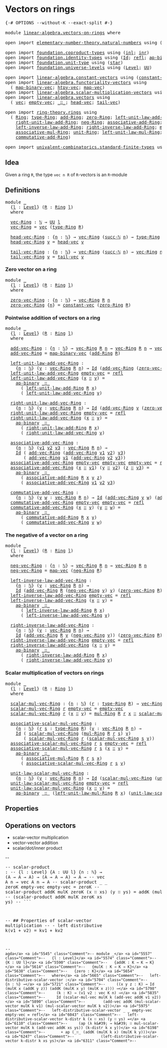 # Vectors on rings

<pre class="Agda"><a id="29" class="Symbol">{-#</a> <a id="33" class="Keyword">OPTIONS</a> <a id="41" class="Pragma">--without-K</a> <a id="53" class="Pragma">--exact-split</a> <a id="67" class="Symbol">#-}</a>

<a id="72" class="Keyword">module</a> <a id="79" href="linear-algebra.vectors-on-rings.html" class="Module">linear-algebra.vectors-on-rings</a> <a id="111" class="Keyword">where</a>

<a id="118" class="Keyword">open</a> <a id="123" class="Keyword">import</a> <a id="130" href="elementary-number-theory.natural-numbers.html" class="Module">elementary-number-theory.natural-numbers</a> <a id="171" class="Keyword">using</a> <a id="177" class="Symbol">(</a><a id="178" href="elementary-number-theory.natural-numbers.html#1444" class="Datatype">ℕ</a><a id="179" class="Symbol">;</a> <a id="181" href="elementary-number-theory.natural-numbers.html#1465" class="InductiveConstructor">zero-ℕ</a><a id="187" class="Symbol">;</a> <a id="189" href="elementary-number-theory.natural-numbers.html#1478" class="InductiveConstructor">succ-ℕ</a><a id="195" class="Symbol">)</a>

<a id="198" class="Keyword">open</a> <a id="203" class="Keyword">import</a> <a id="210" href="foundation.coproduct-types.html" class="Module">foundation.coproduct-types</a> <a id="237" class="Keyword">using</a> <a id="243" class="Symbol">(</a><a id="244" href="foundation.coproduct-types.html#1239" class="InductiveConstructor">inl</a><a id="247" class="Symbol">;</a> <a id="249" href="foundation.coproduct-types.html#1262" class="InductiveConstructor">inr</a><a id="252" class="Symbol">)</a>
<a id="254" class="Keyword">open</a> <a id="259" class="Keyword">import</a> <a id="266" href="foundation.identity-types.html" class="Module">foundation.identity-types</a> <a id="292" class="Keyword">using</a> <a id="298" class="Symbol">(</a><a id="299" href="foundation-core.identity-types.html#641" class="Datatype">Id</a><a id="301" class="Symbol">;</a> <a id="303" href="foundation-core.identity-types.html#694" class="InductiveConstructor">refl</a><a id="307" class="Symbol">;</a> <a id="309" href="foundation-core.identity-types.html#6352" class="Function">ap-binary</a><a id="318" class="Symbol">)</a>
<a id="320" class="Keyword">open</a> <a id="325" class="Keyword">import</a> <a id="332" href="foundation.unit-type.html" class="Module">foundation.unit-type</a> <a id="353" class="Keyword">using</a> <a id="359" class="Symbol">(</a><a id="360" href="foundation.unit-type.html#999" class="InductiveConstructor">star</a><a id="364" class="Symbol">)</a>
<a id="366" class="Keyword">open</a> <a id="371" class="Keyword">import</a> <a id="378" href="foundation.universe-levels.html" class="Module">foundation.universe-levels</a> <a id="405" class="Keyword">using</a> <a id="411" class="Symbol">(</a><a id="412" href="Agda.Primitive.html#597" class="Postulate">Level</a><a id="417" class="Symbol">;</a> <a id="419" href="foundation-core.universe-levels.html#222" class="Primitive">UU</a><a id="421" class="Symbol">)</a>

<a id="424" class="Keyword">open</a> <a id="429" class="Keyword">import</a> <a id="436" href="linear-algebra.constant-vectors.html" class="Module">linear-algebra.constant-vectors</a> <a id="468" class="Keyword">using</a> <a id="474" class="Symbol">(</a><a id="475" href="linear-algebra.constant-vectors.html#463" class="Function">constant-vec</a><a id="487" class="Symbol">)</a>
<a id="489" class="Keyword">open</a> <a id="494" class="Keyword">import</a> <a id="501" href="linear-algebra.functoriality-vectors.html" class="Module">linear-algebra.functoriality-vectors</a> <a id="538" class="Keyword">using</a>
  <a id="546" class="Symbol">(</a> <a id="548" href="linear-algebra.functoriality-vectors.html#992" class="Function">map-binary-vec</a><a id="562" class="Symbol">;</a> <a id="564" href="linear-algebra.functoriality-vectors.html#735" class="Function">htpy-vec</a><a id="572" class="Symbol">;</a> <a id="574" href="linear-algebra.functoriality-vectors.html#572" class="Function">map-vec</a><a id="581" class="Symbol">)</a>
<a id="583" class="Keyword">open</a> <a id="588" class="Keyword">import</a> <a id="595" href="linear-algebra.scalar-multiplication-vectors.html" class="Module">linear-algebra.scalar-multiplication-vectors</a> <a id="640" class="Keyword">using</a> <a id="646" class="Symbol">(</a><a id="647" href="linear-algebra.scalar-multiplication-vectors.html#527" class="Function">scalar-mul-vec</a><a id="661" class="Symbol">)</a>
<a id="663" class="Keyword">open</a> <a id="668" class="Keyword">import</a> <a id="675" href="linear-algebra.vectors.html" class="Module">linear-algebra.vectors</a> <a id="698" class="Keyword">using</a>
  <a id="706" class="Symbol">(</a> <a id="708" href="linear-algebra.vectors.html#472" class="Datatype">vec</a><a id="711" class="Symbol">;</a> <a id="713" href="linear-algebra.vectors.html#518" class="InductiveConstructor">empty-vec</a><a id="722" class="Symbol">;</a> <a id="724" href="linear-algebra.vectors.html#545" class="InductiveConstructor Operator">_∷_</a><a id="727" class="Symbol">;</a> <a id="729" href="linear-algebra.vectors.html#591" class="Function">head-vec</a><a id="737" class="Symbol">;</a> <a id="739" href="linear-algebra.vectors.html#678" class="Function">tail-vec</a><a id="747" class="Symbol">)</a>

<a id="750" class="Keyword">open</a> <a id="755" class="Keyword">import</a> <a id="762" href="ring-theory.rings.html" class="Module">ring-theory.rings</a> <a id="780" class="Keyword">using</a>
  <a id="788" class="Symbol">(</a> <a id="790" href="ring-theory.rings.html#1734" class="Function">Ring</a><a id="794" class="Symbol">;</a> <a id="796" href="ring-theory.rings.html#2030" class="Function">type-Ring</a><a id="805" class="Symbol">;</a> <a id="807" href="ring-theory.rings.html#2387" class="Function">add-Ring</a><a id="815" class="Symbol">;</a> <a id="817" href="ring-theory.rings.html#3110" class="Function">zero-Ring</a><a id="826" class="Symbol">;</a> <a id="828" href="ring-theory.rings.html#3198" class="Function">left-unit-law-add-Ring</a><a id="850" class="Symbol">;</a>
    <a id="856" href="ring-theory.rings.html#3367" class="Function">right-unit-law-add-Ring</a><a id="879" class="Symbol">;</a> <a id="881" href="ring-theory.rings.html#3700" class="Function">neg-Ring</a><a id="889" class="Symbol">;</a> <a id="891" href="ring-theory.rings.html#2500" class="Function">associative-add-Ring</a><a id="911" class="Symbol">;</a>
    <a id="917" href="ring-theory.rings.html#3799" class="Function">left-inverse-law-add-Ring</a><a id="942" class="Symbol">;</a> <a id="944" href="ring-theory.rings.html#3990" class="Function">right-inverse-law-add-Ring</a><a id="970" class="Symbol">;</a> <a id="972" href="ring-theory.rings.html#4490" class="Function">mul-Ring</a><a id="980" class="Symbol">;</a>
    <a id="986" href="ring-theory.rings.html#4617" class="Function">associative-mul-Ring</a><a id="1006" class="Symbol">;</a> <a id="1008" href="ring-theory.rings.html#5263" class="Function">unit-Ring</a><a id="1017" class="Symbol">;</a> <a id="1019" href="ring-theory.rings.html#5374" class="Function">left-unit-law-mul-Ring</a><a id="1041" class="Symbol">;</a>
    <a id="1047" href="ring-theory.rings.html#4184" class="Function">commutative-add-Ring</a><a id="1067" class="Symbol">)</a>

<a id="1070" class="Keyword">open</a> <a id="1075" class="Keyword">import</a> <a id="1082" href="univalent-combinatorics.standard-finite-types.html" class="Module">univalent-combinatorics.standard-finite-types</a> <a id="1128" class="Keyword">using</a> <a id="1134" class="Symbol">(</a><a id="1135" href="univalent-combinatorics.standard-finite-types.html#2072" class="Function">Fin</a><a id="1138" class="Symbol">)</a>
</pre>
## Idea

Given a ring `R`, the type `vec n R` of `R`-vectors is an `R`-module

## Definitions

<pre class="Agda"><a id="1248" class="Keyword">module</a> <a id="1255" href="linear-algebra.vectors-on-rings.html#1255" class="Module">_</a>
  <a id="1259" class="Symbol">{</a><a id="1260" href="linear-algebra.vectors-on-rings.html#1260" class="Bound">l</a> <a id="1262" class="Symbol">:</a> <a id="1264" href="Agda.Primitive.html#597" class="Postulate">Level</a><a id="1269" class="Symbol">}</a> <a id="1271" class="Symbol">(</a><a id="1272" href="linear-algebra.vectors-on-rings.html#1272" class="Bound">R</a> <a id="1274" class="Symbol">:</a> <a id="1276" href="ring-theory.rings.html#1734" class="Function">Ring</a> <a id="1281" href="linear-algebra.vectors-on-rings.html#1260" class="Bound">l</a><a id="1282" class="Symbol">)</a>
  <a id="1286" class="Keyword">where</a>
  
  <a id="1297" href="linear-algebra.vectors-on-rings.html#1297" class="Function">vec-Ring</a> <a id="1306" class="Symbol">:</a> <a id="1308" href="elementary-number-theory.natural-numbers.html#1444" class="Datatype">ℕ</a> <a id="1310" class="Symbol">→</a> <a id="1312" href="foundation-core.universe-levels.html#222" class="Primitive">UU</a> <a id="1315" href="linear-algebra.vectors-on-rings.html#1260" class="Bound">l</a>
  <a id="1319" href="linear-algebra.vectors-on-rings.html#1297" class="Function">vec-Ring</a> <a id="1328" class="Symbol">=</a> <a id="1330" href="linear-algebra.vectors.html#472" class="Datatype">vec</a> <a id="1334" class="Symbol">(</a><a id="1335" href="ring-theory.rings.html#2030" class="Function">type-Ring</a> <a id="1345" href="linear-algebra.vectors-on-rings.html#1272" class="Bound">R</a><a id="1346" class="Symbol">)</a>

  <a id="1351" href="linear-algebra.vectors-on-rings.html#1351" class="Function">head-vec-Ring</a> <a id="1365" class="Symbol">:</a> <a id="1367" class="Symbol">{</a><a id="1368" href="linear-algebra.vectors-on-rings.html#1368" class="Bound">n</a> <a id="1370" class="Symbol">:</a> <a id="1372" href="elementary-number-theory.natural-numbers.html#1444" class="Datatype">ℕ</a><a id="1373" class="Symbol">}</a> <a id="1375" class="Symbol">→</a> <a id="1377" href="linear-algebra.vectors-on-rings.html#1297" class="Function">vec-Ring</a> <a id="1386" class="Symbol">(</a><a id="1387" href="elementary-number-theory.natural-numbers.html#1478" class="InductiveConstructor">succ-ℕ</a> <a id="1394" href="linear-algebra.vectors-on-rings.html#1368" class="Bound">n</a><a id="1395" class="Symbol">)</a> <a id="1397" class="Symbol">→</a> <a id="1399" href="ring-theory.rings.html#2030" class="Function">type-Ring</a> <a id="1409" href="linear-algebra.vectors-on-rings.html#1272" class="Bound">R</a>
  <a id="1413" href="linear-algebra.vectors-on-rings.html#1351" class="Function">head-vec-Ring</a> <a id="1427" href="linear-algebra.vectors-on-rings.html#1427" class="Bound">v</a> <a id="1429" class="Symbol">=</a> <a id="1431" href="linear-algebra.vectors.html#591" class="Function">head-vec</a> <a id="1440" href="linear-algebra.vectors-on-rings.html#1427" class="Bound">v</a>

  <a id="1445" href="linear-algebra.vectors-on-rings.html#1445" class="Function">tail-vec-Ring</a> <a id="1459" class="Symbol">:</a> <a id="1461" class="Symbol">{</a><a id="1462" href="linear-algebra.vectors-on-rings.html#1462" class="Bound">n</a> <a id="1464" class="Symbol">:</a> <a id="1466" href="elementary-number-theory.natural-numbers.html#1444" class="Datatype">ℕ</a><a id="1467" class="Symbol">}</a> <a id="1469" class="Symbol">→</a> <a id="1471" href="linear-algebra.vectors-on-rings.html#1297" class="Function">vec-Ring</a> <a id="1480" class="Symbol">(</a><a id="1481" href="elementary-number-theory.natural-numbers.html#1478" class="InductiveConstructor">succ-ℕ</a> <a id="1488" href="linear-algebra.vectors-on-rings.html#1462" class="Bound">n</a><a id="1489" class="Symbol">)</a> <a id="1491" class="Symbol">→</a> <a id="1493" href="linear-algebra.vectors-on-rings.html#1297" class="Function">vec-Ring</a> <a id="1502" href="linear-algebra.vectors-on-rings.html#1462" class="Bound">n</a>
  <a id="1506" href="linear-algebra.vectors-on-rings.html#1445" class="Function">tail-vec-Ring</a> <a id="1520" href="linear-algebra.vectors-on-rings.html#1520" class="Bound">v</a> <a id="1522" class="Symbol">=</a> <a id="1524" href="linear-algebra.vectors.html#678" class="Function">tail-vec</a> <a id="1533" href="linear-algebra.vectors-on-rings.html#1520" class="Bound">v</a>
</pre>
### Zero vector on a ring

<pre class="Agda"><a id="1575" class="Keyword">module</a> <a id="1582" href="linear-algebra.vectors-on-rings.html#1582" class="Module">_</a>
  <a id="1586" class="Symbol">{</a><a id="1587" href="linear-algebra.vectors-on-rings.html#1587" class="Bound">l</a> <a id="1589" class="Symbol">:</a> <a id="1591" href="Agda.Primitive.html#597" class="Postulate">Level</a><a id="1596" class="Symbol">}</a> <a id="1598" class="Symbol">(</a><a id="1599" href="linear-algebra.vectors-on-rings.html#1599" class="Bound">R</a> <a id="1601" class="Symbol">:</a> <a id="1603" href="ring-theory.rings.html#1734" class="Function">Ring</a> <a id="1608" href="linear-algebra.vectors-on-rings.html#1587" class="Bound">l</a><a id="1609" class="Symbol">)</a>
  <a id="1613" class="Keyword">where</a>

  <a id="1622" href="linear-algebra.vectors-on-rings.html#1622" class="Function">zero-vec-Ring</a> <a id="1636" class="Symbol">:</a> <a id="1638" class="Symbol">{</a><a id="1639" href="linear-algebra.vectors-on-rings.html#1639" class="Bound">n</a> <a id="1641" class="Symbol">:</a> <a id="1643" href="elementary-number-theory.natural-numbers.html#1444" class="Datatype">ℕ</a><a id="1644" class="Symbol">}</a> <a id="1646" class="Symbol">→</a> <a id="1648" href="linear-algebra.vectors-on-rings.html#1297" class="Function">vec-Ring</a> <a id="1657" href="linear-algebra.vectors-on-rings.html#1599" class="Bound">R</a> <a id="1659" href="linear-algebra.vectors-on-rings.html#1639" class="Bound">n</a>
  <a id="1663" href="linear-algebra.vectors-on-rings.html#1622" class="Function">zero-vec-Ring</a> <a id="1677" class="Symbol">{</a><a id="1678" href="linear-algebra.vectors-on-rings.html#1678" class="Bound">n</a><a id="1679" class="Symbol">}</a> <a id="1681" class="Symbol">=</a> <a id="1683" href="linear-algebra.constant-vectors.html#463" class="Function">constant-vec</a> <a id="1696" class="Symbol">(</a><a id="1697" href="ring-theory.rings.html#3110" class="Function">zero-Ring</a> <a id="1707" href="linear-algebra.vectors-on-rings.html#1599" class="Bound">R</a><a id="1708" class="Symbol">)</a>
</pre>
### Pointwise addition of vectors on a ring

<pre class="Agda"><a id="1768" class="Keyword">module</a> <a id="1775" href="linear-algebra.vectors-on-rings.html#1775" class="Module">_</a>
  <a id="1779" class="Symbol">{</a><a id="1780" href="linear-algebra.vectors-on-rings.html#1780" class="Bound">l</a> <a id="1782" class="Symbol">:</a> <a id="1784" href="Agda.Primitive.html#597" class="Postulate">Level</a><a id="1789" class="Symbol">}</a> <a id="1791" class="Symbol">(</a><a id="1792" href="linear-algebra.vectors-on-rings.html#1792" class="Bound">R</a> <a id="1794" class="Symbol">:</a> <a id="1796" href="ring-theory.rings.html#1734" class="Function">Ring</a> <a id="1801" href="linear-algebra.vectors-on-rings.html#1780" class="Bound">l</a><a id="1802" class="Symbol">)</a>
  <a id="1806" class="Keyword">where</a>

  <a id="1815" href="linear-algebra.vectors-on-rings.html#1815" class="Function">add-vec-Ring</a> <a id="1828" class="Symbol">:</a> <a id="1830" class="Symbol">{</a><a id="1831" href="linear-algebra.vectors-on-rings.html#1831" class="Bound">n</a> <a id="1833" class="Symbol">:</a> <a id="1835" href="elementary-number-theory.natural-numbers.html#1444" class="Datatype">ℕ</a><a id="1836" class="Symbol">}</a> <a id="1838" class="Symbol">→</a> <a id="1840" href="linear-algebra.vectors-on-rings.html#1297" class="Function">vec-Ring</a> <a id="1849" href="linear-algebra.vectors-on-rings.html#1792" class="Bound">R</a> <a id="1851" href="linear-algebra.vectors-on-rings.html#1831" class="Bound">n</a> <a id="1853" class="Symbol">→</a> <a id="1855" href="linear-algebra.vectors-on-rings.html#1297" class="Function">vec-Ring</a> <a id="1864" href="linear-algebra.vectors-on-rings.html#1792" class="Bound">R</a> <a id="1866" href="linear-algebra.vectors-on-rings.html#1831" class="Bound">n</a> <a id="1868" class="Symbol">→</a> <a id="1870" href="linear-algebra.vectors-on-rings.html#1297" class="Function">vec-Ring</a> <a id="1879" href="linear-algebra.vectors-on-rings.html#1792" class="Bound">R</a> <a id="1881" href="linear-algebra.vectors-on-rings.html#1831" class="Bound">n</a>
  <a id="1885" href="linear-algebra.vectors-on-rings.html#1815" class="Function">add-vec-Ring</a> <a id="1898" class="Symbol">=</a> <a id="1900" href="linear-algebra.functoriality-vectors.html#992" class="Function">map-binary-vec</a> <a id="1915" class="Symbol">(</a><a id="1916" href="ring-theory.rings.html#2387" class="Function">add-Ring</a> <a id="1925" href="linear-algebra.vectors-on-rings.html#1792" class="Bound">R</a><a id="1926" class="Symbol">)</a>

  <a id="1931" href="linear-algebra.vectors-on-rings.html#1931" class="Function">left-unit-law-add-vec-Ring</a> <a id="1958" class="Symbol">:</a>
    <a id="1964" class="Symbol">{</a><a id="1965" href="linear-algebra.vectors-on-rings.html#1965" class="Bound">n</a> <a id="1967" class="Symbol">:</a> <a id="1969" href="elementary-number-theory.natural-numbers.html#1444" class="Datatype">ℕ</a><a id="1970" class="Symbol">}</a> <a id="1972" class="Symbol">(</a><a id="1973" href="linear-algebra.vectors-on-rings.html#1973" class="Bound">v</a> <a id="1975" class="Symbol">:</a> <a id="1977" href="linear-algebra.vectors-on-rings.html#1297" class="Function">vec-Ring</a> <a id="1986" href="linear-algebra.vectors-on-rings.html#1792" class="Bound">R</a> <a id="1988" href="linear-algebra.vectors-on-rings.html#1965" class="Bound">n</a><a id="1989" class="Symbol">)</a> <a id="1991" class="Symbol">→</a> <a id="1993" href="foundation-core.identity-types.html#641" class="Datatype">Id</a> <a id="1996" class="Symbol">(</a><a id="1997" href="linear-algebra.vectors-on-rings.html#1815" class="Function">add-vec-Ring</a> <a id="2010" class="Symbol">(</a><a id="2011" href="linear-algebra.vectors-on-rings.html#1622" class="Function">zero-vec-Ring</a> <a id="2025" href="linear-algebra.vectors-on-rings.html#1792" class="Bound">R</a><a id="2026" class="Symbol">)</a> <a id="2028" href="linear-algebra.vectors-on-rings.html#1973" class="Bound">v</a><a id="2029" class="Symbol">)</a> <a id="2031" href="linear-algebra.vectors-on-rings.html#1973" class="Bound">v</a>
  <a id="2035" href="linear-algebra.vectors-on-rings.html#1931" class="Function">left-unit-law-add-vec-Ring</a> <a id="2062" href="linear-algebra.vectors.html#518" class="InductiveConstructor">empty-vec</a> <a id="2072" class="Symbol">=</a> <a id="2074" href="foundation-core.identity-types.html#694" class="InductiveConstructor">refl</a>
  <a id="2081" href="linear-algebra.vectors-on-rings.html#1931" class="Function">left-unit-law-add-vec-Ring</a> <a id="2108" class="Symbol">(</a><a id="2109" href="linear-algebra.vectors-on-rings.html#2109" class="Bound">x</a> <a id="2111" href="linear-algebra.vectors.html#545" class="InductiveConstructor Operator">∷</a> <a id="2113" href="linear-algebra.vectors-on-rings.html#2113" class="Bound">v</a><a id="2114" class="Symbol">)</a> <a id="2116" class="Symbol">=</a>
    <a id="2122" href="foundation-core.identity-types.html#6352" class="Function">ap-binary</a> <a id="2132" href="linear-algebra.vectors.html#545" class="InductiveConstructor Operator">_∷_</a>
      <a id="2142" class="Symbol">(</a> <a id="2144" href="ring-theory.rings.html#3198" class="Function">left-unit-law-add-Ring</a> <a id="2167" href="linear-algebra.vectors-on-rings.html#1792" class="Bound">R</a> <a id="2169" href="linear-algebra.vectors-on-rings.html#2109" class="Bound">x</a><a id="2170" class="Symbol">)</a>
      <a id="2178" class="Symbol">(</a> <a id="2180" href="linear-algebra.vectors-on-rings.html#1931" class="Function">left-unit-law-add-vec-Ring</a> <a id="2207" href="linear-algebra.vectors-on-rings.html#2113" class="Bound">v</a><a id="2208" class="Symbol">)</a>

  <a id="2213" href="linear-algebra.vectors-on-rings.html#2213" class="Function">right-unit-law-add-vec-Ring</a> <a id="2241" class="Symbol">:</a>
    <a id="2247" class="Symbol">{</a><a id="2248" href="linear-algebra.vectors-on-rings.html#2248" class="Bound">n</a> <a id="2250" class="Symbol">:</a> <a id="2252" href="elementary-number-theory.natural-numbers.html#1444" class="Datatype">ℕ</a><a id="2253" class="Symbol">}</a> <a id="2255" class="Symbol">(</a><a id="2256" href="linear-algebra.vectors-on-rings.html#2256" class="Bound">v</a> <a id="2258" class="Symbol">:</a> <a id="2260" href="linear-algebra.vectors-on-rings.html#1297" class="Function">vec-Ring</a> <a id="2269" href="linear-algebra.vectors-on-rings.html#1792" class="Bound">R</a> <a id="2271" href="linear-algebra.vectors-on-rings.html#2248" class="Bound">n</a><a id="2272" class="Symbol">)</a> <a id="2274" class="Symbol">→</a> <a id="2276" href="foundation-core.identity-types.html#641" class="Datatype">Id</a> <a id="2279" class="Symbol">(</a><a id="2280" href="linear-algebra.vectors-on-rings.html#1815" class="Function">add-vec-Ring</a> <a id="2293" href="linear-algebra.vectors-on-rings.html#2256" class="Bound">v</a> <a id="2295" class="Symbol">(</a><a id="2296" href="linear-algebra.vectors-on-rings.html#1622" class="Function">zero-vec-Ring</a> <a id="2310" href="linear-algebra.vectors-on-rings.html#1792" class="Bound">R</a><a id="2311" class="Symbol">))</a> <a id="2314" href="linear-algebra.vectors-on-rings.html#2256" class="Bound">v</a>
  <a id="2318" href="linear-algebra.vectors-on-rings.html#2213" class="Function">right-unit-law-add-vec-Ring</a> <a id="2346" href="linear-algebra.vectors.html#518" class="InductiveConstructor">empty-vec</a> <a id="2356" class="Symbol">=</a> <a id="2358" href="foundation-core.identity-types.html#694" class="InductiveConstructor">refl</a>
  <a id="2365" href="linear-algebra.vectors-on-rings.html#2213" class="Function">right-unit-law-add-vec-Ring</a> <a id="2393" class="Symbol">(</a><a id="2394" href="linear-algebra.vectors-on-rings.html#2394" class="Bound">x</a> <a id="2396" href="linear-algebra.vectors.html#545" class="InductiveConstructor Operator">∷</a> <a id="2398" href="linear-algebra.vectors-on-rings.html#2398" class="Bound">v</a><a id="2399" class="Symbol">)</a> <a id="2401" class="Symbol">=</a>
    <a id="2407" href="foundation-core.identity-types.html#6352" class="Function">ap-binary</a> <a id="2417" href="linear-algebra.vectors.html#545" class="InductiveConstructor Operator">_∷_</a>
      <a id="2427" class="Symbol">(</a> <a id="2429" href="ring-theory.rings.html#3367" class="Function">right-unit-law-add-Ring</a> <a id="2453" href="linear-algebra.vectors-on-rings.html#1792" class="Bound">R</a> <a id="2455" href="linear-algebra.vectors-on-rings.html#2394" class="Bound">x</a><a id="2456" class="Symbol">)</a>
      <a id="2464" class="Symbol">(</a> <a id="2466" href="linear-algebra.vectors-on-rings.html#2213" class="Function">right-unit-law-add-vec-Ring</a> <a id="2494" href="linear-algebra.vectors-on-rings.html#2398" class="Bound">v</a><a id="2495" class="Symbol">)</a>

  <a id="2500" href="linear-algebra.vectors-on-rings.html#2500" class="Function">associative-add-vec-Ring</a> <a id="2525" class="Symbol">:</a>
    <a id="2531" class="Symbol">{</a><a id="2532" href="linear-algebra.vectors-on-rings.html#2532" class="Bound">n</a> <a id="2534" class="Symbol">:</a> <a id="2536" href="elementary-number-theory.natural-numbers.html#1444" class="Datatype">ℕ</a><a id="2537" class="Symbol">}</a> <a id="2539" class="Symbol">(</a><a id="2540" href="linear-algebra.vectors-on-rings.html#2540" class="Bound">v1</a> <a id="2543" href="linear-algebra.vectors-on-rings.html#2543" class="Bound">v2</a> <a id="2546" href="linear-algebra.vectors-on-rings.html#2546" class="Bound">v3</a> <a id="2549" class="Symbol">:</a> <a id="2551" href="linear-algebra.vectors-on-rings.html#1297" class="Function">vec-Ring</a> <a id="2560" href="linear-algebra.vectors-on-rings.html#1792" class="Bound">R</a> <a id="2562" href="linear-algebra.vectors-on-rings.html#2532" class="Bound">n</a><a id="2563" class="Symbol">)</a> <a id="2565" class="Symbol">→</a>
    <a id="2571" href="foundation-core.identity-types.html#641" class="Datatype">Id</a> <a id="2574" class="Symbol">(</a> <a id="2576" href="linear-algebra.vectors-on-rings.html#1815" class="Function">add-vec-Ring</a> <a id="2589" class="Symbol">(</a><a id="2590" href="linear-algebra.vectors-on-rings.html#1815" class="Function">add-vec-Ring</a> <a id="2603" href="linear-algebra.vectors-on-rings.html#2540" class="Bound">v1</a> <a id="2606" href="linear-algebra.vectors-on-rings.html#2543" class="Bound">v2</a><a id="2608" class="Symbol">)</a> <a id="2610" href="linear-algebra.vectors-on-rings.html#2546" class="Bound">v3</a><a id="2612" class="Symbol">)</a>
       <a id="2621" class="Symbol">(</a> <a id="2623" href="linear-algebra.vectors-on-rings.html#1815" class="Function">add-vec-Ring</a> <a id="2636" href="linear-algebra.vectors-on-rings.html#2540" class="Bound">v1</a> <a id="2639" class="Symbol">(</a><a id="2640" href="linear-algebra.vectors-on-rings.html#1815" class="Function">add-vec-Ring</a> <a id="2653" href="linear-algebra.vectors-on-rings.html#2543" class="Bound">v2</a> <a id="2656" href="linear-algebra.vectors-on-rings.html#2546" class="Bound">v3</a><a id="2658" class="Symbol">))</a>
  <a id="2663" href="linear-algebra.vectors-on-rings.html#2500" class="Function">associative-add-vec-Ring</a> <a id="2688" href="linear-algebra.vectors.html#518" class="InductiveConstructor">empty-vec</a> <a id="2698" href="linear-algebra.vectors.html#518" class="InductiveConstructor">empty-vec</a> <a id="2708" href="linear-algebra.vectors.html#518" class="InductiveConstructor">empty-vec</a> <a id="2718" class="Symbol">=</a> <a id="2720" href="foundation-core.identity-types.html#694" class="InductiveConstructor">refl</a>
  <a id="2727" href="linear-algebra.vectors-on-rings.html#2500" class="Function">associative-add-vec-Ring</a> <a id="2752" class="Symbol">(</a><a id="2753" href="linear-algebra.vectors-on-rings.html#2753" class="Bound">x</a> <a id="2755" href="linear-algebra.vectors.html#545" class="InductiveConstructor Operator">∷</a> <a id="2757" href="linear-algebra.vectors-on-rings.html#2757" class="Bound">v1</a><a id="2759" class="Symbol">)</a> <a id="2761" class="Symbol">(</a><a id="2762" href="linear-algebra.vectors-on-rings.html#2762" class="Bound">y</a> <a id="2764" href="linear-algebra.vectors.html#545" class="InductiveConstructor Operator">∷</a> <a id="2766" href="linear-algebra.vectors-on-rings.html#2766" class="Bound">v2</a><a id="2768" class="Symbol">)</a> <a id="2770" class="Symbol">(</a><a id="2771" href="linear-algebra.vectors-on-rings.html#2771" class="Bound">z</a> <a id="2773" href="linear-algebra.vectors.html#545" class="InductiveConstructor Operator">∷</a> <a id="2775" href="linear-algebra.vectors-on-rings.html#2775" class="Bound">v3</a><a id="2777" class="Symbol">)</a> <a id="2779" class="Symbol">=</a>
    <a id="2785" href="foundation-core.identity-types.html#6352" class="Function">ap-binary</a> <a id="2795" href="linear-algebra.vectors.html#545" class="InductiveConstructor Operator">_∷_</a>
      <a id="2805" class="Symbol">(</a> <a id="2807" href="ring-theory.rings.html#2500" class="Function">associative-add-Ring</a> <a id="2828" href="linear-algebra.vectors-on-rings.html#1792" class="Bound">R</a> <a id="2830" href="linear-algebra.vectors-on-rings.html#2753" class="Bound">x</a> <a id="2832" href="linear-algebra.vectors-on-rings.html#2762" class="Bound">y</a> <a id="2834" href="linear-algebra.vectors-on-rings.html#2771" class="Bound">z</a><a id="2835" class="Symbol">)</a>
      <a id="2843" class="Symbol">(</a> <a id="2845" href="linear-algebra.vectors-on-rings.html#2500" class="Function">associative-add-vec-Ring</a> <a id="2870" href="linear-algebra.vectors-on-rings.html#2757" class="Bound">v1</a> <a id="2873" href="linear-algebra.vectors-on-rings.html#2766" class="Bound">v2</a> <a id="2876" href="linear-algebra.vectors-on-rings.html#2775" class="Bound">v3</a><a id="2878" class="Symbol">)</a>

  <a id="2883" href="linear-algebra.vectors-on-rings.html#2883" class="Function">commutative-add-vec-Ring</a> <a id="2908" class="Symbol">:</a>
    <a id="2914" class="Symbol">{</a><a id="2915" href="linear-algebra.vectors-on-rings.html#2915" class="Bound">n</a> <a id="2917" class="Symbol">:</a> <a id="2919" href="elementary-number-theory.natural-numbers.html#1444" class="Datatype">ℕ</a><a id="2920" class="Symbol">}</a> <a id="2922" class="Symbol">(</a><a id="2923" href="linear-algebra.vectors-on-rings.html#2923" class="Bound">v</a> <a id="2925" href="linear-algebra.vectors-on-rings.html#2925" class="Bound">w</a> <a id="2927" class="Symbol">:</a> <a id="2929" href="linear-algebra.vectors-on-rings.html#1297" class="Function">vec-Ring</a> <a id="2938" href="linear-algebra.vectors-on-rings.html#1792" class="Bound">R</a> <a id="2940" href="linear-algebra.vectors-on-rings.html#2915" class="Bound">n</a><a id="2941" class="Symbol">)</a> <a id="2943" class="Symbol">→</a> <a id="2945" href="foundation-core.identity-types.html#641" class="Datatype">Id</a> <a id="2948" class="Symbol">(</a><a id="2949" href="linear-algebra.vectors-on-rings.html#1815" class="Function">add-vec-Ring</a> <a id="2962" href="linear-algebra.vectors-on-rings.html#2923" class="Bound">v</a> <a id="2964" href="linear-algebra.vectors-on-rings.html#2925" class="Bound">w</a><a id="2965" class="Symbol">)</a> <a id="2967" class="Symbol">(</a><a id="2968" href="linear-algebra.vectors-on-rings.html#1815" class="Function">add-vec-Ring</a> <a id="2981" href="linear-algebra.vectors-on-rings.html#2925" class="Bound">w</a> <a id="2983" href="linear-algebra.vectors-on-rings.html#2923" class="Bound">v</a><a id="2984" class="Symbol">)</a>
  <a id="2988" href="linear-algebra.vectors-on-rings.html#2883" class="Function">commutative-add-vec-Ring</a> <a id="3013" href="linear-algebra.vectors.html#518" class="InductiveConstructor">empty-vec</a> <a id="3023" href="linear-algebra.vectors.html#518" class="InductiveConstructor">empty-vec</a> <a id="3033" class="Symbol">=</a> <a id="3035" href="foundation-core.identity-types.html#694" class="InductiveConstructor">refl</a>
  <a id="3042" href="linear-algebra.vectors-on-rings.html#2883" class="Function">commutative-add-vec-Ring</a> <a id="3067" class="Symbol">(</a><a id="3068" href="linear-algebra.vectors-on-rings.html#3068" class="Bound">x</a> <a id="3070" href="linear-algebra.vectors.html#545" class="InductiveConstructor Operator">∷</a> <a id="3072" href="linear-algebra.vectors-on-rings.html#3072" class="Bound">v</a><a id="3073" class="Symbol">)</a> <a id="3075" class="Symbol">(</a><a id="3076" href="linear-algebra.vectors-on-rings.html#3076" class="Bound">y</a> <a id="3078" href="linear-algebra.vectors.html#545" class="InductiveConstructor Operator">∷</a> <a id="3080" href="linear-algebra.vectors-on-rings.html#3080" class="Bound">w</a><a id="3081" class="Symbol">)</a> <a id="3083" class="Symbol">=</a>
    <a id="3089" href="foundation-core.identity-types.html#6352" class="Function">ap-binary</a> <a id="3099" href="linear-algebra.vectors.html#545" class="InductiveConstructor Operator">_∷_</a>
      <a id="3109" class="Symbol">(</a> <a id="3111" href="ring-theory.rings.html#4184" class="Function">commutative-add-Ring</a> <a id="3132" href="linear-algebra.vectors-on-rings.html#1792" class="Bound">R</a> <a id="3134" href="linear-algebra.vectors-on-rings.html#3068" class="Bound">x</a> <a id="3136" href="linear-algebra.vectors-on-rings.html#3076" class="Bound">y</a><a id="3137" class="Symbol">)</a>
      <a id="3145" class="Symbol">(</a> <a id="3147" href="linear-algebra.vectors-on-rings.html#2883" class="Function">commutative-add-vec-Ring</a> <a id="3172" href="linear-algebra.vectors-on-rings.html#3072" class="Bound">v</a> <a id="3174" href="linear-algebra.vectors-on-rings.html#3080" class="Bound">w</a><a id="3175" class="Symbol">)</a>
</pre>
### The negative of a vector on a ring

<pre class="Agda"><a id="3230" class="Keyword">module</a> <a id="3237" href="linear-algebra.vectors-on-rings.html#3237" class="Module">_</a>
  <a id="3241" class="Symbol">{</a><a id="3242" href="linear-algebra.vectors-on-rings.html#3242" class="Bound">l</a> <a id="3244" class="Symbol">:</a> <a id="3246" href="Agda.Primitive.html#597" class="Postulate">Level</a><a id="3251" class="Symbol">}</a> <a id="3253" class="Symbol">(</a><a id="3254" href="linear-algebra.vectors-on-rings.html#3254" class="Bound">R</a> <a id="3256" class="Symbol">:</a> <a id="3258" href="ring-theory.rings.html#1734" class="Function">Ring</a> <a id="3263" href="linear-algebra.vectors-on-rings.html#3242" class="Bound">l</a><a id="3264" class="Symbol">)</a>
  <a id="3268" class="Keyword">where</a>

  <a id="3277" href="linear-algebra.vectors-on-rings.html#3277" class="Function">neg-vec-Ring</a> <a id="3290" class="Symbol">:</a> <a id="3292" class="Symbol">{</a><a id="3293" href="linear-algebra.vectors-on-rings.html#3293" class="Bound">n</a> <a id="3295" class="Symbol">:</a> <a id="3297" href="elementary-number-theory.natural-numbers.html#1444" class="Datatype">ℕ</a><a id="3298" class="Symbol">}</a> <a id="3300" class="Symbol">→</a> <a id="3302" href="linear-algebra.vectors-on-rings.html#1297" class="Function">vec-Ring</a> <a id="3311" href="linear-algebra.vectors-on-rings.html#3254" class="Bound">R</a> <a id="3313" href="linear-algebra.vectors-on-rings.html#3293" class="Bound">n</a> <a id="3315" class="Symbol">→</a> <a id="3317" href="linear-algebra.vectors-on-rings.html#1297" class="Function">vec-Ring</a> <a id="3326" href="linear-algebra.vectors-on-rings.html#3254" class="Bound">R</a> <a id="3328" href="linear-algebra.vectors-on-rings.html#3293" class="Bound">n</a>
  <a id="3332" href="linear-algebra.vectors-on-rings.html#3277" class="Function">neg-vec-Ring</a> <a id="3345" class="Symbol">=</a> <a id="3347" href="linear-algebra.functoriality-vectors.html#572" class="Function">map-vec</a> <a id="3355" class="Symbol">(</a><a id="3356" href="ring-theory.rings.html#3700" class="Function">neg-Ring</a> <a id="3365" href="linear-algebra.vectors-on-rings.html#3254" class="Bound">R</a><a id="3366" class="Symbol">)</a>

  <a id="3371" href="linear-algebra.vectors-on-rings.html#3371" class="Function">left-inverse-law-add-vec-Ring</a> <a id="3401" class="Symbol">:</a>
    <a id="3407" class="Symbol">{</a><a id="3408" href="linear-algebra.vectors-on-rings.html#3408" class="Bound">n</a> <a id="3410" class="Symbol">:</a> <a id="3412" href="elementary-number-theory.natural-numbers.html#1444" class="Datatype">ℕ</a><a id="3413" class="Symbol">}</a> <a id="3415" class="Symbol">(</a><a id="3416" href="linear-algebra.vectors-on-rings.html#3416" class="Bound">v</a> <a id="3418" class="Symbol">:</a> <a id="3420" href="linear-algebra.vectors-on-rings.html#1297" class="Function">vec-Ring</a> <a id="3429" href="linear-algebra.vectors-on-rings.html#3254" class="Bound">R</a> <a id="3431" href="linear-algebra.vectors-on-rings.html#3408" class="Bound">n</a><a id="3432" class="Symbol">)</a> <a id="3434" class="Symbol">→</a>
    <a id="3440" href="foundation-core.identity-types.html#641" class="Datatype">Id</a> <a id="3443" class="Symbol">(</a><a id="3444" href="linear-algebra.vectors-on-rings.html#1815" class="Function">add-vec-Ring</a> <a id="3457" href="linear-algebra.vectors-on-rings.html#3254" class="Bound">R</a> <a id="3459" class="Symbol">(</a><a id="3460" href="linear-algebra.vectors-on-rings.html#3277" class="Function">neg-vec-Ring</a> <a id="3473" href="linear-algebra.vectors-on-rings.html#3416" class="Bound">v</a><a id="3474" class="Symbol">)</a> <a id="3476" href="linear-algebra.vectors-on-rings.html#3416" class="Bound">v</a><a id="3477" class="Symbol">)</a> <a id="3479" class="Symbol">(</a><a id="3480" href="linear-algebra.vectors-on-rings.html#1622" class="Function">zero-vec-Ring</a> <a id="3494" href="linear-algebra.vectors-on-rings.html#3254" class="Bound">R</a><a id="3495" class="Symbol">)</a>
  <a id="3499" href="linear-algebra.vectors-on-rings.html#3371" class="Function">left-inverse-law-add-vec-Ring</a> <a id="3529" href="linear-algebra.vectors.html#518" class="InductiveConstructor">empty-vec</a> <a id="3539" class="Symbol">=</a> <a id="3541" href="foundation-core.identity-types.html#694" class="InductiveConstructor">refl</a>
  <a id="3548" href="linear-algebra.vectors-on-rings.html#3371" class="Function">left-inverse-law-add-vec-Ring</a> <a id="3578" class="Symbol">(</a><a id="3579" href="linear-algebra.vectors-on-rings.html#3579" class="Bound">x</a> <a id="3581" href="linear-algebra.vectors.html#545" class="InductiveConstructor Operator">∷</a> <a id="3583" href="linear-algebra.vectors-on-rings.html#3583" class="Bound">v</a><a id="3584" class="Symbol">)</a> <a id="3586" class="Symbol">=</a>
    <a id="3592" href="foundation-core.identity-types.html#6352" class="Function">ap-binary</a> <a id="3602" href="linear-algebra.vectors.html#545" class="InductiveConstructor Operator">_∷_</a>
      <a id="3612" class="Symbol">(</a> <a id="3614" href="ring-theory.rings.html#3799" class="Function">left-inverse-law-add-Ring</a> <a id="3640" href="linear-algebra.vectors-on-rings.html#3254" class="Bound">R</a> <a id="3642" href="linear-algebra.vectors-on-rings.html#3579" class="Bound">x</a><a id="3643" class="Symbol">)</a>
      <a id="3651" class="Symbol">(</a> <a id="3653" href="linear-algebra.vectors-on-rings.html#3371" class="Function">left-inverse-law-add-vec-Ring</a> <a id="3683" href="linear-algebra.vectors-on-rings.html#3583" class="Bound">v</a><a id="3684" class="Symbol">)</a>

  <a id="3689" href="linear-algebra.vectors-on-rings.html#3689" class="Function">right-inverse-law-add-vec-Ring</a> <a id="3720" class="Symbol">:</a>
    <a id="3726" class="Symbol">{</a><a id="3727" href="linear-algebra.vectors-on-rings.html#3727" class="Bound">n</a> <a id="3729" class="Symbol">:</a> <a id="3731" href="elementary-number-theory.natural-numbers.html#1444" class="Datatype">ℕ</a><a id="3732" class="Symbol">}</a> <a id="3734" class="Symbol">(</a><a id="3735" href="linear-algebra.vectors-on-rings.html#3735" class="Bound">v</a> <a id="3737" class="Symbol">:</a> <a id="3739" href="linear-algebra.vectors-on-rings.html#1297" class="Function">vec-Ring</a> <a id="3748" href="linear-algebra.vectors-on-rings.html#3254" class="Bound">R</a> <a id="3750" href="linear-algebra.vectors-on-rings.html#3727" class="Bound">n</a><a id="3751" class="Symbol">)</a> <a id="3753" class="Symbol">→</a>
    <a id="3759" href="foundation-core.identity-types.html#641" class="Datatype">Id</a> <a id="3762" class="Symbol">(</a><a id="3763" href="linear-algebra.vectors-on-rings.html#1815" class="Function">add-vec-Ring</a> <a id="3776" href="linear-algebra.vectors-on-rings.html#3254" class="Bound">R</a> <a id="3778" href="linear-algebra.vectors-on-rings.html#3735" class="Bound">v</a> <a id="3780" class="Symbol">(</a><a id="3781" href="linear-algebra.vectors-on-rings.html#3277" class="Function">neg-vec-Ring</a> <a id="3794" href="linear-algebra.vectors-on-rings.html#3735" class="Bound">v</a><a id="3795" class="Symbol">))</a> <a id="3798" class="Symbol">(</a><a id="3799" href="linear-algebra.vectors-on-rings.html#1622" class="Function">zero-vec-Ring</a> <a id="3813" href="linear-algebra.vectors-on-rings.html#3254" class="Bound">R</a><a id="3814" class="Symbol">)</a>
  <a id="3818" href="linear-algebra.vectors-on-rings.html#3689" class="Function">right-inverse-law-add-vec-Ring</a> <a id="3849" href="linear-algebra.vectors.html#518" class="InductiveConstructor">empty-vec</a> <a id="3859" class="Symbol">=</a> <a id="3861" href="foundation-core.identity-types.html#694" class="InductiveConstructor">refl</a>
  <a id="3868" href="linear-algebra.vectors-on-rings.html#3689" class="Function">right-inverse-law-add-vec-Ring</a> <a id="3899" class="Symbol">(</a><a id="3900" href="linear-algebra.vectors-on-rings.html#3900" class="Bound">x</a> <a id="3902" href="linear-algebra.vectors.html#545" class="InductiveConstructor Operator">∷</a> <a id="3904" href="linear-algebra.vectors-on-rings.html#3904" class="Bound">v</a><a id="3905" class="Symbol">)</a> <a id="3907" class="Symbol">=</a>
    <a id="3913" href="foundation-core.identity-types.html#6352" class="Function">ap-binary</a> <a id="3923" href="linear-algebra.vectors.html#545" class="InductiveConstructor Operator">_∷_</a>
      <a id="3933" class="Symbol">(</a> <a id="3935" href="ring-theory.rings.html#3990" class="Function">right-inverse-law-add-Ring</a> <a id="3962" href="linear-algebra.vectors-on-rings.html#3254" class="Bound">R</a> <a id="3964" href="linear-algebra.vectors-on-rings.html#3900" class="Bound">x</a><a id="3965" class="Symbol">)</a>
      <a id="3973" class="Symbol">(</a> <a id="3975" href="linear-algebra.vectors-on-rings.html#3689" class="Function">right-inverse-law-add-vec-Ring</a> <a id="4006" href="linear-algebra.vectors-on-rings.html#3904" class="Bound">v</a><a id="4007" class="Symbol">)</a>
</pre>
### Scalar multiplication of vectors on rings

<pre class="Agda"><a id="4069" class="Keyword">module</a> <a id="4076" href="linear-algebra.vectors-on-rings.html#4076" class="Module">_</a>
  <a id="4080" class="Symbol">{</a><a id="4081" href="linear-algebra.vectors-on-rings.html#4081" class="Bound">l</a> <a id="4083" class="Symbol">:</a> <a id="4085" href="Agda.Primitive.html#597" class="Postulate">Level</a><a id="4090" class="Symbol">}</a> <a id="4092" class="Symbol">(</a><a id="4093" href="linear-algebra.vectors-on-rings.html#4093" class="Bound">R</a> <a id="4095" class="Symbol">:</a> <a id="4097" href="ring-theory.rings.html#1734" class="Function">Ring</a> <a id="4102" href="linear-algebra.vectors-on-rings.html#4081" class="Bound">l</a><a id="4103" class="Symbol">)</a>
  <a id="4107" class="Keyword">where</a>

  <a id="4116" href="linear-algebra.vectors-on-rings.html#4116" class="Function">scalar-mul-vec-Ring</a> <a id="4136" class="Symbol">:</a> <a id="4138" class="Symbol">{</a><a id="4139" href="linear-algebra.vectors-on-rings.html#4139" class="Bound">n</a> <a id="4141" class="Symbol">:</a> <a id="4143" href="elementary-number-theory.natural-numbers.html#1444" class="Datatype">ℕ</a><a id="4144" class="Symbol">}</a> <a id="4146" class="Symbol">(</a><a id="4147" href="linear-algebra.vectors-on-rings.html#4147" class="Bound">r</a> <a id="4149" class="Symbol">:</a> <a id="4151" href="ring-theory.rings.html#2030" class="Function">type-Ring</a> <a id="4161" href="linear-algebra.vectors-on-rings.html#4093" class="Bound">R</a><a id="4162" class="Symbol">)</a> <a id="4164" class="Symbol">→</a> <a id="4166" href="linear-algebra.vectors-on-rings.html#1297" class="Function">vec-Ring</a> <a id="4175" href="linear-algebra.vectors-on-rings.html#4093" class="Bound">R</a> <a id="4177" href="linear-algebra.vectors-on-rings.html#4139" class="Bound">n</a> <a id="4179" class="Symbol">→</a> <a id="4181" href="linear-algebra.vectors-on-rings.html#1297" class="Function">vec-Ring</a> <a id="4190" href="linear-algebra.vectors-on-rings.html#4093" class="Bound">R</a> <a id="4192" href="linear-algebra.vectors-on-rings.html#4139" class="Bound">n</a>
  <a id="4196" href="linear-algebra.vectors-on-rings.html#4116" class="Function">scalar-mul-vec-Ring</a> <a id="4216" href="linear-algebra.vectors-on-rings.html#4216" class="Bound">r</a> <a id="4218" href="linear-algebra.vectors.html#518" class="InductiveConstructor">empty-vec</a> <a id="4228" class="Symbol">=</a> <a id="4230" href="linear-algebra.vectors.html#518" class="InductiveConstructor">empty-vec</a>
  <a id="4242" href="linear-algebra.vectors-on-rings.html#4116" class="Function">scalar-mul-vec-Ring</a> <a id="4262" href="linear-algebra.vectors-on-rings.html#4262" class="Bound">r</a> <a id="4264" class="Symbol">(</a><a id="4265" href="linear-algebra.vectors-on-rings.html#4265" class="Bound">x</a> <a id="4267" href="linear-algebra.vectors.html#545" class="InductiveConstructor Operator">∷</a> <a id="4269" href="linear-algebra.vectors-on-rings.html#4269" class="Bound">v</a><a id="4270" class="Symbol">)</a> <a id="4272" class="Symbol">=</a> <a id="4274" href="ring-theory.rings.html#4490" class="Function">mul-Ring</a> <a id="4283" href="linear-algebra.vectors-on-rings.html#4093" class="Bound">R</a> <a id="4285" href="linear-algebra.vectors-on-rings.html#4262" class="Bound">r</a> <a id="4287" href="linear-algebra.vectors-on-rings.html#4265" class="Bound">x</a> <a id="4289" href="linear-algebra.vectors.html#545" class="InductiveConstructor Operator">∷</a> <a id="4291" href="linear-algebra.vectors-on-rings.html#4116" class="Function">scalar-mul-vec-Ring</a> <a id="4311" href="linear-algebra.vectors-on-rings.html#4262" class="Bound">r</a> <a id="4313" href="linear-algebra.vectors-on-rings.html#4269" class="Bound">v</a>

  <a id="4318" href="linear-algebra.vectors-on-rings.html#4318" class="Function">associative-scalar-mul-vec-Ring</a> <a id="4350" class="Symbol">:</a>
    <a id="4356" class="Symbol">{</a><a id="4357" href="linear-algebra.vectors-on-rings.html#4357" class="Bound">n</a> <a id="4359" class="Symbol">:</a> <a id="4361" href="elementary-number-theory.natural-numbers.html#1444" class="Datatype">ℕ</a><a id="4362" class="Symbol">}</a> <a id="4364" class="Symbol">(</a><a id="4365" href="linear-algebra.vectors-on-rings.html#4365" class="Bound">r</a> <a id="4367" href="linear-algebra.vectors-on-rings.html#4367" class="Bound">s</a> <a id="4369" class="Symbol">:</a> <a id="4371" href="ring-theory.rings.html#2030" class="Function">type-Ring</a> <a id="4381" href="linear-algebra.vectors-on-rings.html#4093" class="Bound">R</a><a id="4382" class="Symbol">)</a> <a id="4384" class="Symbol">(</a><a id="4385" href="linear-algebra.vectors-on-rings.html#4385" class="Bound">v</a> <a id="4387" class="Symbol">:</a> <a id="4389" href="linear-algebra.vectors-on-rings.html#1297" class="Function">vec-Ring</a> <a id="4398" href="linear-algebra.vectors-on-rings.html#4093" class="Bound">R</a> <a id="4400" href="linear-algebra.vectors-on-rings.html#4357" class="Bound">n</a><a id="4401" class="Symbol">)</a> <a id="4403" class="Symbol">→</a>
    <a id="4409" href="foundation-core.identity-types.html#641" class="Datatype">Id</a> <a id="4412" class="Symbol">(</a> <a id="4414" href="linear-algebra.vectors-on-rings.html#4116" class="Function">scalar-mul-vec-Ring</a> <a id="4434" class="Symbol">(</a><a id="4435" href="ring-theory.rings.html#4490" class="Function">mul-Ring</a> <a id="4444" href="linear-algebra.vectors-on-rings.html#4093" class="Bound">R</a> <a id="4446" href="linear-algebra.vectors-on-rings.html#4365" class="Bound">r</a> <a id="4448" href="linear-algebra.vectors-on-rings.html#4367" class="Bound">s</a><a id="4449" class="Symbol">)</a> <a id="4451" href="linear-algebra.vectors-on-rings.html#4385" class="Bound">v</a><a id="4452" class="Symbol">)</a>
       <a id="4461" class="Symbol">(</a> <a id="4463" href="linear-algebra.vectors-on-rings.html#4116" class="Function">scalar-mul-vec-Ring</a> <a id="4483" href="linear-algebra.vectors-on-rings.html#4365" class="Bound">r</a> <a id="4485" class="Symbol">(</a><a id="4486" href="linear-algebra.vectors-on-rings.html#4116" class="Function">scalar-mul-vec-Ring</a> <a id="4506" href="linear-algebra.vectors-on-rings.html#4367" class="Bound">s</a> <a id="4508" href="linear-algebra.vectors-on-rings.html#4385" class="Bound">v</a><a id="4509" class="Symbol">))</a>
  <a id="4514" href="linear-algebra.vectors-on-rings.html#4318" class="Function">associative-scalar-mul-vec-Ring</a> <a id="4546" href="linear-algebra.vectors-on-rings.html#4546" class="Bound">r</a> <a id="4548" href="linear-algebra.vectors-on-rings.html#4548" class="Bound">s</a> <a id="4550" href="linear-algebra.vectors.html#518" class="InductiveConstructor">empty-vec</a> <a id="4560" class="Symbol">=</a> <a id="4562" href="foundation-core.identity-types.html#694" class="InductiveConstructor">refl</a>
  <a id="4569" href="linear-algebra.vectors-on-rings.html#4318" class="Function">associative-scalar-mul-vec-Ring</a> <a id="4601" href="linear-algebra.vectors-on-rings.html#4601" class="Bound">r</a> <a id="4603" href="linear-algebra.vectors-on-rings.html#4603" class="Bound">s</a> <a id="4605" class="Symbol">(</a><a id="4606" href="linear-algebra.vectors-on-rings.html#4606" class="Bound">x</a> <a id="4608" href="linear-algebra.vectors.html#545" class="InductiveConstructor Operator">∷</a> <a id="4610" href="linear-algebra.vectors-on-rings.html#4610" class="Bound">v</a><a id="4611" class="Symbol">)</a> <a id="4613" class="Symbol">=</a>
    <a id="4619" href="foundation-core.identity-types.html#6352" class="Function">ap-binary</a> <a id="4629" href="linear-algebra.vectors.html#545" class="InductiveConstructor Operator">_∷_</a>
      <a id="4639" class="Symbol">(</a> <a id="4641" href="ring-theory.rings.html#4617" class="Function">associative-mul-Ring</a> <a id="4662" href="linear-algebra.vectors-on-rings.html#4093" class="Bound">R</a> <a id="4664" href="linear-algebra.vectors-on-rings.html#4601" class="Bound">r</a> <a id="4666" href="linear-algebra.vectors-on-rings.html#4603" class="Bound">s</a> <a id="4668" href="linear-algebra.vectors-on-rings.html#4606" class="Bound">x</a><a id="4669" class="Symbol">)</a>
      <a id="4677" class="Symbol">(</a> <a id="4679" href="linear-algebra.vectors-on-rings.html#4318" class="Function">associative-scalar-mul-vec-Ring</a> <a id="4711" href="linear-algebra.vectors-on-rings.html#4601" class="Bound">r</a> <a id="4713" href="linear-algebra.vectors-on-rings.html#4603" class="Bound">s</a> <a id="4715" href="linear-algebra.vectors-on-rings.html#4610" class="Bound">v</a><a id="4716" class="Symbol">)</a>

  <a id="4721" href="linear-algebra.vectors-on-rings.html#4721" class="Function">unit-law-scalar-mul-vec-Ring</a> <a id="4750" class="Symbol">:</a>
    <a id="4756" class="Symbol">{</a><a id="4757" href="linear-algebra.vectors-on-rings.html#4757" class="Bound">n</a> <a id="4759" class="Symbol">:</a> <a id="4761" href="elementary-number-theory.natural-numbers.html#1444" class="Datatype">ℕ</a><a id="4762" class="Symbol">}</a> <a id="4764" class="Symbol">(</a><a id="4765" href="linear-algebra.vectors-on-rings.html#4765" class="Bound">v</a> <a id="4767" class="Symbol">:</a> <a id="4769" href="linear-algebra.vectors-on-rings.html#1297" class="Function">vec-Ring</a> <a id="4778" href="linear-algebra.vectors-on-rings.html#4093" class="Bound">R</a> <a id="4780" href="linear-algebra.vectors-on-rings.html#4757" class="Bound">n</a><a id="4781" class="Symbol">)</a> <a id="4783" class="Symbol">→</a> <a id="4785" href="foundation-core.identity-types.html#641" class="Datatype">Id</a> <a id="4788" class="Symbol">(</a><a id="4789" href="linear-algebra.vectors-on-rings.html#4116" class="Function">scalar-mul-vec-Ring</a> <a id="4809" class="Symbol">(</a><a id="4810" href="ring-theory.rings.html#5263" class="Function">unit-Ring</a> <a id="4820" href="linear-algebra.vectors-on-rings.html#4093" class="Bound">R</a><a id="4821" class="Symbol">)</a> <a id="4823" href="linear-algebra.vectors-on-rings.html#4765" class="Bound">v</a><a id="4824" class="Symbol">)</a> <a id="4826" href="linear-algebra.vectors-on-rings.html#4765" class="Bound">v</a>
  <a id="4830" href="linear-algebra.vectors-on-rings.html#4721" class="Function">unit-law-scalar-mul-vec-Ring</a> <a id="4859" href="linear-algebra.vectors.html#518" class="InductiveConstructor">empty-vec</a> <a id="4869" class="Symbol">=</a> <a id="4871" href="foundation-core.identity-types.html#694" class="InductiveConstructor">refl</a>
  <a id="4878" href="linear-algebra.vectors-on-rings.html#4721" class="Function">unit-law-scalar-mul-vec-Ring</a> <a id="4907" class="Symbol">(</a><a id="4908" href="linear-algebra.vectors-on-rings.html#4908" class="Bound">x</a> <a id="4910" href="linear-algebra.vectors.html#545" class="InductiveConstructor Operator">∷</a> <a id="4912" href="linear-algebra.vectors-on-rings.html#4912" class="Bound">v</a><a id="4913" class="Symbol">)</a> <a id="4915" class="Symbol">=</a>
    <a id="4921" href="foundation-core.identity-types.html#6352" class="Function">ap-binary</a> <a id="4931" href="linear-algebra.vectors.html#545" class="InductiveConstructor Operator">_∷_</a> <a id="4935" class="Symbol">(</a><a id="4936" href="ring-theory.rings.html#5374" class="Function">left-unit-law-mul-Ring</a> <a id="4959" href="linear-algebra.vectors-on-rings.html#4093" class="Bound">R</a> <a id="4961" href="linear-algebra.vectors-on-rings.html#4908" class="Bound">x</a><a id="4962" class="Symbol">)</a> <a id="4964" class="Symbol">(</a><a id="4965" href="linear-algebra.vectors-on-rings.html#4721" class="Function">unit-law-scalar-mul-vec-Ring</a> <a id="4994" href="linear-algebra.vectors-on-rings.html#4912" class="Bound">v</a><a id="4995" class="Symbol">)</a>
</pre>
## Properties

## Operations on vectors

 - scalar-vector multiplication
 - vector-vector addition
 - scalar/dot/inner product

-- <pre class="Agda"><a id="5141" class="Comment">-- scalar-product :</a>
<a id="5161" class="Comment">--   {l : Level} {A : UU l} {n : ℕ} → (A → A → A) → (A → A → A) → A →</a>
<a id="5231" class="Comment">--   vec A n → vec A n → A</a>
<a id="5258" class="Comment">-- scalar-product _ _ zeroK empty-vec empty-vec = zeroK</a>
<a id="5314" class="Comment">-- scalar-product addK mulK zeroK (x ∷ xs) (y ∷ ys) = addK (mulK x y)</a>
<a id="5384" class="Comment">--   (scalar-product addK mulK zeroK xs ys)</a>
<a id="5428" class="Comment">-- ```</a>

<a id="5436" class="Comment">-- ## Properties of scalar-vector multiplication</a>
<a id="5485" class="Comment">--   - left distributive k(v1 + v2) = kv1 + kv2</a>

<a id="5534" class="Comment">-- ```agda</a>
<a id="5545" class="Comment">-- module _</a>
<a id="5557" class="Comment">--   {l : Level}</a>
<a id="5574" class="Comment">--   {K : UU l}</a>
<a id="5590" class="Comment">--   {addK : K → K → K}</a>
<a id="5614" class="Comment">--   {mulK : K → K → K}</a>
<a id="5638" class="Comment">--   {zero : K}</a>
<a id="5654" class="Comment">--   where</a>
<a id="5665" class="Comment">--   left-distributive-scalar-vector :</a>
<a id="5704" class="Comment">--     {n : ℕ} →</a>
<a id="5721" class="Comment">--     ((x y z : K) → Id (mulK x (addK y z)) (addK (mulK x y) (mulK x z))) →</a>
<a id="5798" class="Comment">--     (k : K) → (v1 v2 : vec K n) →</a>
<a id="5835" class="Comment">--     Id (scalar-mul-vec mulK k (add-vec addK v1 v2))</a>
<a id="5890" class="Comment">--        (add-vec addK (mul-scalar-vector mulK k v1) (mul-scalar-vector mulK k v2))</a>
<a id="5975" class="Comment">--   left-distributive-scalar-vector _ _ empty-vec empty-vec = refl</a>
<a id="6043" class="Comment">--   left-distributive-scalar-vector k-distr k (x ∷ xs) (y ∷ ys) =</a>
<a id="6110" class="Comment">--     (ap (λ k&#39; → k&#39; ∷ mul-scalar-vector mulK k (add-vec addK xs ys)) (k-distr k x y))</a>
<a id="6198" class="Comment">--       ∙ ap (_∷_ (addK (mulK k x) (mulK k y)))</a>
<a id="6247" class="Comment">--            (left-distributive-scalar-vector k-distr k xs ys)</a>
<a id="6311" class="Comment">-- ```</a>
</pre>